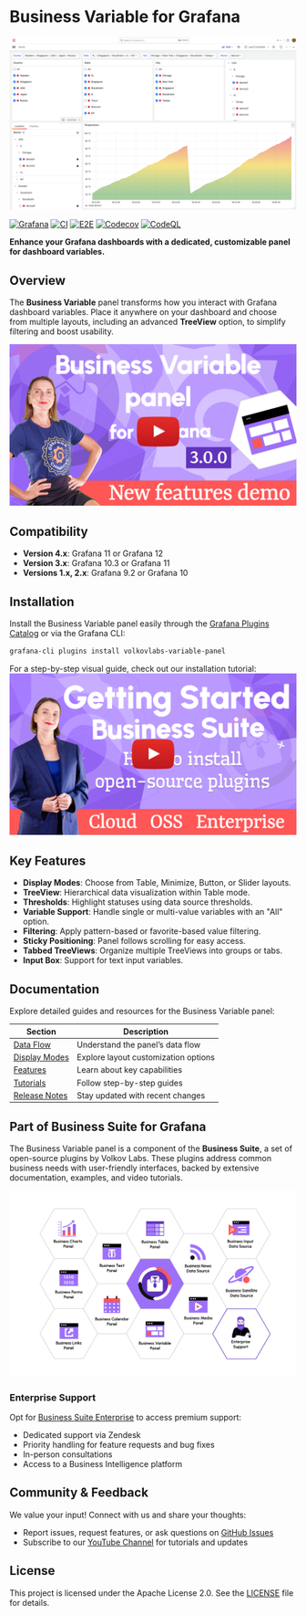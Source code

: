 # Business Variable for Grafana

![Dashboard](https://github.com/VolkovLabs/business-variable/raw/main/src/img/dashboard.png)

[![Grafana](https://img.shields.io/badge/Grafana-11.6-orange)](https://grafana.com/)
[![CI](https://github.com/volkovlabs/business-variable/workflows/CI/badge.svg)](https://github.com/volkovlabs/business-variable/actions/workflows/ci.yml)
[![E2E](https://github.com/volkovlabs/business-variable/workflows/E2E/badge.svg)](https://github.com/volkovlabs/business-variable/actions/workflows/e2e.yml)
[![Codecov](https://codecov.io/gh/VolkovLabs/business-variable/branch/main/graph/badge.svg)](https://codecov.io/gh/VolkovLabs/business-variable)
[![CodeQL](https://github.com/VolkovLabs/business-variable/actions/workflows/codeql-analysis.yml/badge.svg)](https://github.com/VolkovLabs/business-variable/actions/workflows/codeql-analysis.yml)

**Enhance your Grafana dashboards with a dedicated, customizable panel for dashboard variables.**

## Overview

The **Business Variable** panel transforms how you interact with Grafana dashboard variables. Place it anywhere on your dashboard and choose from multiple layouts, including an advanced **TreeView** option, to simplify filtering and boost usability.

[![Watch: Business Variable Panel for Grafana - New Features in 3.0.0](https://raw.githubusercontent.com/volkovlabs/business-variable/main/img/business-variable.png)](https://youtu.be/vcdcLDVQYek)

## Compatibility

- **Version 4.x**: Grafana 11 or Grafana 12
- **Version 3.x**: Grafana 10.3 or Grafana 11
- **Versions 1.x, 2.x**: Grafana 9.2 or Grafana 10

## Installation

Install the Business Variable panel easily through the [Grafana Plugins Catalog](https://grafana.com/grafana/plugins/volkovlabs-variable-panel/) or via the Grafana CLI:

```bash
grafana-cli plugins install volkovlabs-variable-panel
```

For a step-by-step visual guide, check out our installation tutorial:  
[![Watch: Install Business Suite Plugins in Cloud, OSS, and Enterprise](https://raw.githubusercontent.com/volkovlabs/.github/main/started.png)](https://youtu.be/1qYzHfPXJF8)

## Key Features

- **Display Modes**: Choose from Table, Minimize, Button, or Slider layouts.
- **TreeView**: Hierarchical data visualization within Table mode.
- **Thresholds**: Highlight statuses using data source thresholds.
- **Variable Support**: Handle single or multi-value variables with an "All" option.
- **Filtering**: Apply pattern-based or favorite-based value filtering.
- **Sticky Positioning**: Panel follows scrolling for easy access.
- **Tabbed TreeViews**: Organize multiple TreeViews into groups or tabs.
- **Input Box**: Support for text input variables.

## Documentation

Explore detailed guides and resources for the Business Variable panel:

| Section                                                                   | Description                          |
| ------------------------------------------------------------------------- | ------------------------------------ |
| [Data Flow](https://volkovlabs.io/plugins/business-variable/data-flow/)   | Understand the panel’s data flow     |
| [Display Modes](https://volkovlabs.io/plugins/business-variable/layout/)  | Explore layout customization options |
| [Features](https://volkovlabs.io/plugins/business-variable/features/)     | Learn about key capabilities         |
| [Tutorials](https://volkovlabs.io/plugins/business-variable/tutorials/)   | Follow step-by-step guides           |
| [Release Notes](https://volkovlabs.io/plugins/business-variable/release/) | Stay updated with recent changes     |

## Part of Business Suite for Grafana

The Business Variable panel is a component of the **Business Suite**, a set of open-source plugins by Volkov Labs. These plugins address common business needs with user-friendly interfaces, backed by extensive documentation, examples, and video tutorials.

[![Explore the Business Suite](https://raw.githubusercontent.com/VolkovLabs/.github/main/business.png)](https://volkovlabs.io/plugins/)

### Enterprise Support

Opt for [Business Suite Enterprise](https://volkovlabs.io/pricing/) to access premium support:

- Dedicated support via Zendesk
- Priority handling for feature requests and bug fixes
- In-person consultations
- Access to a Business Intelligence platform

## Community & Feedback

We value your input! Connect with us and share your thoughts:

- Report issues, request features, or ask questions on [GitHub Issues](https://github.com/volkovlabs/business-variable/issues)
- Subscribe to our [YouTube Channel](https://youtube.com/@volkovlabs) for tutorials and updates

## License

This project is licensed under the Apache License 2.0. See the [LICENSE](https://github.com/volkovlabs/business-variable/blob/main/LICENSE) file for details.
